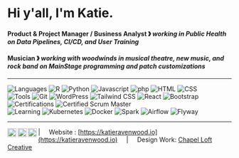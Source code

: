 # Hi y'all, I'm Katie. 

#### Product & Project Manager / Business Analyst &#12299; _working in Public Health on Data Pipelines, CI/CD, and User Training_
#### Musician &#12299; _working with woodwinds in musical theatre, new music, and rock band on MainStage programming and patch customizations_


----

![Languages](https://img.shields.io/static/v1?label=&message=Languages:&color=606060&style=flat)
![R](https://img.shields.io/static/v1?logo=R&label=&message=R&color=A9225C&logoColor=AAA&style=flat)
![Python](https://img.shields.io/static/v1?logo=python&label=&message=Python&color=A9225C&logoColor=AAA&style=flat)
![Javascript](https://img.shields.io/static/v1?logo=JavaScript&label=&message=Javascript&color=A9225C&logoColor=AAA&style=flat)
![php](https://img.shields.io/static/v1?logo=php&label=&message=php&color=A9225C&logoColor=AAA&style=flat)
![HTML](https://img.shields.io/static/v1?logo=html&label=&message=HTML&color=A9225C&logoColor=AAA&style=flat)
![CSS](https://img.shields.io/static/v1?logo=css&label=&message=CSS&color=A9225C&logoColor=AAA&style=flat)
<br />
![Tools](https://img.shields.io/static/v1?label=&message=Tools:&color=606060&style=flat)
![Git](https://img.shields.io/static/v1?logo=git&label=&message=Git&color=A9225C&logoColor=AAA&style=flat)
![WordPress](https://img.shields.io/static/v1?logo=wordpress&label=&message=WordPress&color=A9225C&logoColor=AAA&style=flat)
![Tailwind CSS](https://img.shields.io/static/v1?logo=tailwindcss&label=&message=Tailwind%20CSS&color=A9225C&logoColor=AAA&style=flat)
![React](https://img.shields.io/static/v1?logo=react&label=&message=React&color=A9225C&logoColor=AAA&style=flat)
![Bootstrap](https://img.shields.io/static/v1?logo=bootstrap&label=&message=Bootstrap&color=A9225C&logoColor=AAA&style=flat)
<br />
![Certifications](https://img.shields.io/static/v1?label=&message=Certifications:&color=606060&style=flat)
![Certified Scrum Master](https://img.shields.io/static/v1?logo=scrumalliance&label=&message=Certified%20ScrumMaster&color=A9225C&logoColor=AAA&style=flat)
<br />
![Learning](https://img.shields.io/static/v1?label=&message=Learning:&color=606060&style=flat)
![Kubernetes](https://img.shields.io/static/v1?logo=kubernetes&label=&message=Kubernetes&color=4A154B&logoColor=AAA&style=flat)
![Docker](https://img.shields.io/static/v1?logo=docker&label=&message=Docker&color=4A154B&logoColor=AAA&style=flat)
![Spark](https://img.shields.io/static/v1?logo=apache-spark&label=&message=Spark&color=4A154B&logoColor=AAA&style=flat)
![Airflow](https://img.shields.io/static/v1?logo=apache-spark&label=&message=Airflow&color=4A154B&logoColor=AAA&style=flat)
![Flyway](https://img.shields.io/static/v1?logo=flyway&label=&message=Flyway&color=4A154B&logoColor=AAA&style=flat)

----

<a href="https://twitter.com/katieravenwood">
  <img align="left" alt="Stefanie's Twitter" width="20px" src="https://simpleicons.now.sh/twitter/A9225C" />
</a>
<a href="https://www.instagram.com/clarikatie/">
  <img align="left" alt="Stefanie's Instagram" width="20px" src="https://simpleicons.now.sh/instagram/A9225C" />
</a>
<a href="https://linkedin.com/in/katherineravenwood">
  <img align="left" alt="Stefanie's LinkedIn" width="20px" src="https://simpleicons.now.sh/linkedin/A9225C" />
</a>

| &nbsp;&nbsp;&nbsp; Website : [https://katieravenwood.io](https://katieravenwood.io) &nbsp;&nbsp;&nbsp; | &nbsp;&nbsp;&nbsp; Design Work: [Chapel Loft Creative](https://chapelloftcreative.com)
